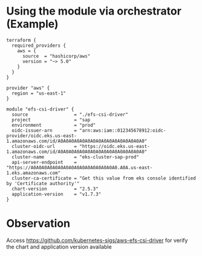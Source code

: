 # Using the module via orchestrator (Example)
```
terraform {
  required_providers {
    aws = {
      source  = "hashicorp/aws"
      version = "~> 5.0"
    }
  }
}

provider "aws" {
  region = "us-east-1"
}

module "efs-csi-driver" {
  source                 = "./efs-csi-driver"
  project                = "sap
  environment            = "prod"
  oidc-issuer-arn        = "arn:aws:iam::012345678912:oidc-provider/oidc.eks.us-east-1.amazonaws.com/id/A0A0A0A0A0A0A0A0A0A0A0A0A0A0A0A0"
  cluster-oidc-url       = "https://oidc.eks.us-east-1.amazonaws.com/id/A0A0A0A0A0A0A0A0A0A0A0A0A0A0A0A0"
  cluster-name           = "eks-cluster-sap-prod"
  api-server-endpoint    = "https://A0A0A0A0A0A0A0A0A0A0A0A0A0A0A0A0.A0A.us-east-1.eks.amazonaws.com"
  cluster-ca-certificate = "Get this value from eks console identified by 'Certificate authority'"
  chart-version          = "2.5.3"
  application-version    = "v1.7.3"
}
```
# Observation
Access https://github.com/kubernetes-sigs/aws-efs-csi-driver for verify the chart and application version available